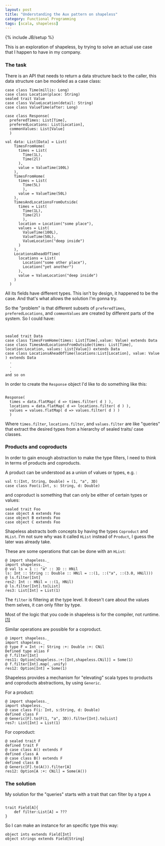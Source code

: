 ```yaml
---
layout: post
title: "Understanding the Aux pattern on shapeless"
category: Functional Programming
tags: [scala, shapeless]
---
```

{% include JB/setup %}

This is an exploration of shapeless, by trying to solve an actual use case that
I happen to have in my company.

### The task

There is an API that needs to return a data structure back to the caller,
this data structure can be modeled as a case class:

~~~
case class Time(millis: Long)
case class Location(place: String)
sealed trait Value
case class ValueLocation(detail: String)
case class ValueTime(after: Long)

case class Response(
  preferedTimes: List[Time],
  preferedLocations: List[Location],
  commonValues: List[Value]
  )

val data: List[Data] = List(
    TimesFromHome(
      times = List(
        Time(1L),
        Time(2l)
      ),
      value = ValueTime(100L)
    ),
    TimesFromHome(
      times = List(
        Time(5L)
        ),
      value = ValueTime(50L)
    ),
    TimesAndLocationsFromOutside(
      times = List(
        Time(1L),
        Time(2l)
        ),
      location = Location("some place"),
      values = List(
        ValueTime(100L),
        ValueTime(50L),
        ValueLocation("deep inside")
      )
    ),
    LocationsAheadOfTime(
      locations = List(
        Location("some other place"),
        Location("yet another")
      ),
      value = ValueLocation("deep inside")
    )
  )

~~~

All its fields have different types. This isn't by design,
it happened to be the case. And that's what allows the solution I'm gonna try.

So the "problem" is that different subsets of `preferedTimes`, `preferedLocations`,
and `commonValues` are created by different parts of the system. So I could have:

~~~


sealed trait Data
case class TimesFromHome(times: List[Time],value: Value) extends Data
case class TimesAndLocationsFromOutside(times: List[Time], location:Location, values: List[Value]) extends Data
case class LocationsAheadOfTime(locations:List[Location], value: Value ) extends Data
  .
  .
  .
and so on

~~~

In order to create the `Response` object I'd like to do something like this:

~~~

Response(
  times = data.flatMap( d => times.filter( d ) ),
  locations = data.flatMap( d => locations.filter( d ) ),
  values = values.flatMap( d => values.filter( d ) )
  )

~~~

Where `times.filter`, `locations.filter`, and `values.filter` are like
"queries" that extract the desired types from a hierarchy of sealed traits/ case classes.

### Products and coproducts

In order to gain enough abstraction to make the type filters, I need to think
in terms of products and coproducts.

A product can be understood as a union of values or types, e.g. :

~~~
val t:(Int, String, Double) = (1, "a", 3D)
case class Foo(i:Int, s: String, d: Double)
~~~

and coproduct is something that can only be either of certain types or values:

~~~
sealed trait Foo
case object A extends Foo
case object B extends Foo
case object C extends Foo
~~~

Shapeless abstracts both concepts by having the types `Coproduct` and `HList`. I'm not sure why was it called `HList` instead of `Product`, I guess the later was already take.

These are some operations that can be done with an `HList`:

~~~
@ import shapeless._
import shapeless._
@ val ls = 1 :: "a" :: 3D :: HNil
ls: Int :: String :: Double :: HNil = ::(1, ::("a", ::(3.0, HNil)))
@ ls.filter[Int]
res2: Int :: HNil = ::(1, HNil)
@ ls.filter[Int].to[List]
res3: List[Int] = List(1)
~~~

The `filter` is filtering at the type level. It doesn't care about the values them selves, it can only filter by type.

Most of the logic that you code in shapeless is for the compiler,
not runtime.[[1]](https://gitter.im/milessabin/shapeless?at=5665d5ef835961e946e1be6d)

Similar operations are possible for a coproduct.

~~~
@ import shapeless._
import shapeless._
@ type F = Int :+: String :+: Double :+: CNil
Defined type alias F
@ f.filter[Int]
res11: Option[shapeless.:+:[Int,shapeless.CNil]] = Some(1)
@ f.filter[Int].map(_.unify)
res12: Option[Int] = Some(1)
~~~

Shapeless provides a mechanism for "elevating" scala types to products and
coproducts abstractions, by using `Generic`.

For a product:

~~~
@ import shapeless._
import shapeless._
@ case class F(i: Int, s:String, d: Double)
defined class F
@ Generic[F].to(F(1, "a", 3D)).filter[Int].to[List]
res7: List[Int] = List(1)
~~~

For coproduct:

~~~
@ sealed trait F
defined trait F
@ case class A() extends F
defined class A
@ case class B() extends F
defined class B
@ Generic[F].to(A()).filter[A]
res12: Option[A :+: CNil] = Some(A())
~~~

### The solution

My solution for the "queries" starts with a trait that can filter by a type `A`

~~~

trait Field[A]{
    def filter:List[A] = ???
}
~~~

So I can make an instance for an specific type this way:

~~~
object ints extends Field[Int]
object strings extends Field[String]
~~~
